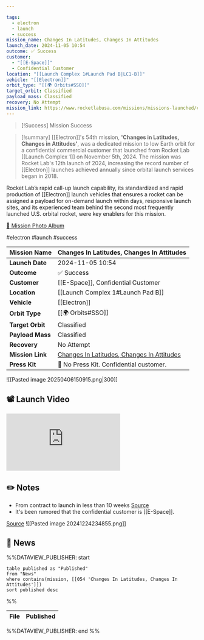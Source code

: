 ```yaml
---

tags:
  - electron
  - launch
  - success
mission_name: Changes In Latitudes, Changes In Attitudes
launch_date: 2024-11-05 10:54
outcome: ✅ Success
customer:
  - "[[E-Space]]"
  - Confidential Customer
location: "[[Launch Complex 1#Launch Pad B|LC1-B]]"
vehicle: "[[Electron]]"
orbit_type: "[[🌍 Orbits#SSO]]"
target_orbit: Classified
payload_mass: Classified
recovery: No Attempt
mission_link: https://www.rocketlabusa.com/missions/missions-launched/changes-in-latitudes-changes-in-attitudes/
---
```


>[!Success] Mission Success

>[!summary]
[[Electron]]'s 54th mission, **'Changes in Latitudes, Changes in Attitudes'**, was a dedicated mission to low Earth orbit for a confidential commercial customer that launched from Rocket Lab [[Launch Complex 1]] on November 5th, 2024. The mission was Rocket Lab's 12th launch of 2024, increasing the record number of [[Electron]] launches achieved annually since orbital launch services began in 2018. 
>
Rocket Lab’s rapid call-up launch capability, its standardized and rapid production of [[Electron]] launch vehicles that ensures a rocket can be assigned a payload for on-demand launch within days, responsive launch sites, and its experienced team behind the second most frequently launched U.S. orbital rocket, were key enablers for this mission.
>
[📸 Mission Photo Album](https://www.flickr.com/photos/rocketlab/albums/72177720321266011/)

#electron #launch #success

| **Mission Name** | Changes In Latitudes, Changes In Attitudes                                                                                                       |
| ---------------- | ------------------------------------------------------------------------------------------------------------------------------------------------ |
| **Launch Date**  | 2024-11-05 10:54                                                                                                                                 |
| **Outcome**      | ✅ Success                                                                                                                                        |
| **Customer**     | [[E-Space]], Confidential Customer                                                                                                               |
| **Location**     | [[Launch Complex 1#Launch Pad B]]                                                                                                                |
| **Vehicle**      | [[Electron]]                                                                                                                                     |
| **Orbit Type**   | [[🌍 Orbits#SSO]]                                                                                                                                |
| **Target Orbit** | Classified                                                                                                                                       |
| **Payload Mass** | Classified                                                                                                                                       |
| **Recovery**     | No Attempt                                                                                                                                       |
| **Mission Link** | [Changes In Latitudes, Changes In Attitudes](https://www.rocketlabusa.com/missions/missions-launched/changes-in-latitudes-changes-in-attitudes/) |
| **Press Kit**    | 🚫 No Press Kit. Confidential customer.                                                                                                          |


![[Pasted image 20250406150915.png|300]]


## 📽️ Launch Video

<div class="responsive-video">
<iframe src="https://www.youtube.com/embed/Pku19e-MHis" title="Rocket Lab&#39;s Electron - Changes In Latitudes, Changes In Attitudes Mission" frameborder="0" allow="accelerometer; autoplay; clipboard-write; encrypted-media; gyroscope; picture-in-picture; web-share" referrerpolicy="strict-origin-when-cross-origin" allowfullscreen></iframe>     
</div>

## ✏️ Notes

- From contract to launch in less than 10 weeks [Source](https://www.rocketlabusa.com/updates/from-contract-to-space-in-less-than-ten-weeks-rocket-lab-launches-its-54th-electron-mission/)
- It's been rumored that the confidential customer is [[E-Space]]. 

[Source](https://www.mbie.govt.nz/about/open-government-and-official-information/release-of-information/lists-of-ministerial-documents-by-portfolio/space#September)
![[Pasted image 20241224234855.png]]

## 📰 News
%%DATAVIEW_PUBLISHER: start
```
table published as "Published"
from "News"
where contains(mission, [[054 'Changes In Latitudes, Changes In Attitudes']])
sort published desc
```
%%

| File | Published |
| ---- | --------- |

%%DATAVIEW_PUBLISHER: end %%
